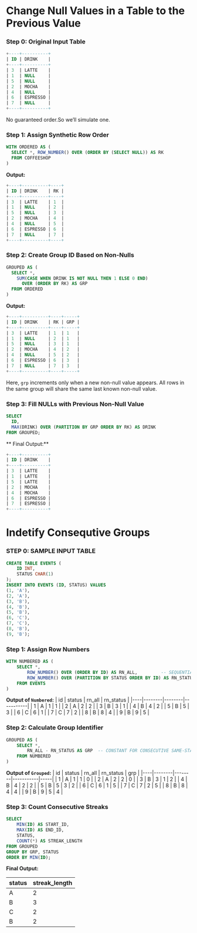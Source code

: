 # Change Null Values in a Table to the Previous Value
### Step 0: Original Input Table
```SQL
+----+----------+
| ID | DRINK    |
+----+----------+
| 3  | LATTE    |
| 1  | NULL     |
| 5  | NULL     |
| 2  | MOCHA    |
| 4  | NULL     |
| 6  | ESPRESSO |
| 7  | NULL     |
+----+----------+
```
No guaranteed order.So we’ll simulate one.
### Step 1: Assign Synthetic Row Order
```SQL
WITH ORDERED AS (
  SELECT *, ROW_NUMBER() OVER (ORDER BY (SELECT NULL)) AS RK
  FROM COFFEESHOP
)
```
**Output:**
```SQL
+----+----------+----+
| ID | DRINK    | RK |
+----+----------+----+
| 3  | LATTE    | 1  |
| 1  | NULL     | 2  |
| 5  | NULL     | 3  |
| 2  | MOCHA    | 4  |
| 4  | NULL     | 5  |
| 6  | ESPRESSO | 6  |
| 7  | NULL     | 7  |
+----+----------+----+
```
### Step 2: Create Group ID Based on Non-Nulls

```SQL
GROUPED AS (
  SELECT *,
    SUM(CASE WHEN DRINK IS NOT NULL THEN 1 ELSE 0 END)
      OVER (ORDER BY RK) AS GRP
  FROM ORDERED
)
```
**Output:**
```SQL
+----+----------+----+-----+
| ID | DRINK    | RK | GRP |
+----+----------+----+-----+
| 3  | LATTE    | 1  | 1   |
| 1  | NULL     | 2  | 1   |
| 5  | NULL     | 3  | 1   |
| 2  | MOCHA    | 4  | 2   |
| 4  | NULL     | 5  | 2   |
| 6  | ESPRESSO | 6  | 3   |
| 7  | NULL     | 7  | 3   |
+----+----------+----+-----+
```
Here, `grp` increments only when a new non-null value appears. All rows in the same group will share the same last known non-null value.

### Step 3: Fill NULLs with Previous Non-Null Value
```SQL
SELECT 
  ID,
  MAX(DRINK) OVER (PARTITION BY GRP ORDER BY RK) AS DRINK
FROM GROUPED;
```
** Final Output:**

```SQL
+----+----------+
| ID | DRINK    |
+----+----------+
| 3  | LATTE    |
| 1  | LATTE    |
| 5  | LATTE    |
| 2  | MOCHA    |
| 4  | MOCHA    |
| 6  | ESPRESSO |
| 7  | ESPRESSO |
+----+----------+
```

# Indetify Consequtive Groups

### STEP 0: SAMPLE INPUT TABLE
```SQL
CREATE TABLE EVENTS (
    ID INT,
    STATUS CHAR(1)
);
INSERT INTO EVENTS (ID, STATUS) VALUES
(1, 'A'),
(2, 'A'),
(3, 'B'),
(4, 'B'),
(5, 'B'),
(6, 'C'),
(7, 'C'),
(8, 'B'),
(9, 'B');
```
### Step 1: Assign Row Numbers
```sql
WITH NUMBERED AS (
    SELECT *,
        ROW_NUMBER() OVER (ORDER BY ID) AS RN_ALL,         -- SEQUENTIAL ROW NUMBER
        ROW_NUMBER() OVER (PARTITION BY STATUS ORDER BY ID) AS RN_STATUS -- ROW NUMBER WITHIN EACH STATUS
    FROM EVENTS
)
```
**Output of `Numbered`:**
| id | status | rn_all | rn_status |
|----|--------|--------|-----------|
| 1  | A      | 1      | 1         |
| 2  | A      | 2      | 2         |
| 3  | B      | 3      | 1         |
| 4  | B      | 4      | 2         |
| 5  | B      | 5      | 3         |
| 6  | C      | 6      | 1         |
| 7  | C      | 7      | 2         |
| 8  | B      | 8      | 4         |
| 9  | B      | 9      | 5         |

### Step 2: Calculate Group Identifier

```sql
GROUPED AS (
    SELECT *,
        RN_ALL - RN_STATUS AS GRP  -- CONSTANT FOR CONSECUTIVE SAME-STATUS ROWS
    FROM NUMBERED
)
```
**Output of `Grouped`:**
| id | status | rn_all | rn_status | grp |
|----|--------|--------|-----------|-----|
| 1  | A      | 1      | 1         | 0   |
| 2  | A      | 2      | 2         | 0   |
| 3  | B      | 3      | 1         | 2   |
| 4  | B      | 4      | 2         | 2   |
| 5  | B      | 5      | 3         | 2   |
| 6  | C      | 6      | 1         | 5   |
| 7  | C      | 7      | 2         | 5   |
| 8  | B      | 8      | 4         | 4   |
| 9  | B      | 9      | 5         | 4   |

### Step 3: Count Consecutive Streaks

```sql
SELECT
    MIN(ID) AS START_ID,
    MAX(ID) AS END_ID,
    STATUS,
    COUNT(*) AS STREAK_LENGTH
FROM GROUPED
GROUP BY GRP, STATUS
ORDER BY MIN(ID);
```

**Final Output:**

| status | streak_length |
|--------|---------------|
| A      | 2             |
| B      | 3             |
| C      | 2             |
| B      | 2             |
